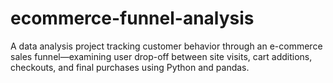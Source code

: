 # ecommerce-funnel-analysis
A data analysis project tracking customer behavior through an e-commerce sales funnel—examining user drop-off between site visits, cart additions, checkouts, and final purchases using Python and pandas.
